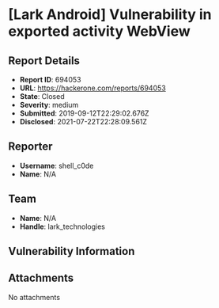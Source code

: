 # [Lark Android] Vulnerability in exported activity WebView

## Report Details
- **Report ID**: 694053
- **URL**: https://hackerone.com/reports/694053
- **State**: Closed
- **Severity**: medium
- **Submitted**: 2019-09-12T22:29:02.676Z
- **Disclosed**: 2021-07-22T22:28:09.561Z

## Reporter
- **Username**: shell_c0de
- **Name**: N/A

## Team
- **Name**: N/A
- **Handle**: lark_technologies

## Vulnerability Information


## Attachments
No attachments

